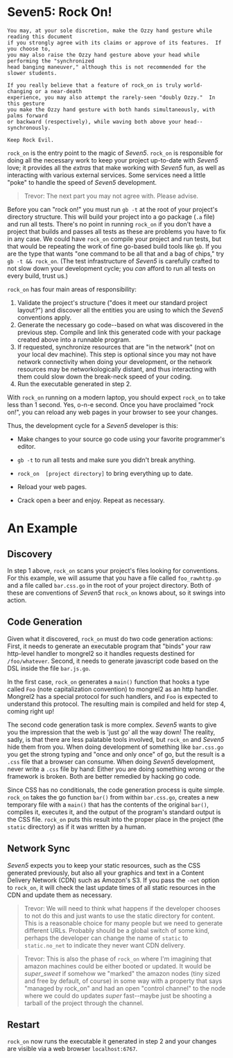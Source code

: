 # Seven5: Rock On!

	You may, at your sole discretion, make the Ozzy hand gesture while reading this document
	if you strongly agree with its claims or approve of its features.  If you choose to,
	you may also raise the Ozzy hand gesture above your head while performing the "synchronized
	head banging maneuver," although this is not recommended for the slower students.
		
	If you really believe that a feature of rock_on is truly world-changing or a near-death 
	experience, you may also attempt the rarely-seen "doubly Ozzy."  In this gesture 
	you make the Ozzy hand gesture with both hands simultaneously, with palms forward 
	or backward (respectively), while waving both above your head--synchronously.  
	
	Keep Rock Evil.
	

`rock_on` is the entry point to the magic of *Seven5*.  `rock_on` is responsible for doing all the necessary work to keep your project up-to-date with *Seven5* love; it provides all the _extras_ that make working with *Seven5* fun, as well as interacting with various external services.  Some services need a little "poke" to handle the speed of *Seven5* development.

>Trevor: The next part you may not agree with. Please advise.
	
Before you can "rock on!" you must run `gb -t` at the root of your project's directory structure.  This will build your project into a go package (`.a` file) and run all tests.  There's no point in running `rock_on` if you don't have a project that builds and passes all tests as these are problems you have to fix in any case.  We could have `rock_on` compile your project and run tests, but that would be repeating the work of fine go-based build tools like `gb`.  If you are the type that wants "one command to be all that and a bag of chips," try `gb -t && rock_on`.  (The test infrastructure of *Seven5* is carefully crafted to not slow down your development cycle; you *can* afford to run all tests on every build, trust us.)

`rock_on` has four main areas of responsibility:

1.  Validate the project's structure ("does it meet our standard project layout?") and discover all the entities you are using to which the *Seven5* conventions apply.
2.  Generate the necessary go code--based on what was discovered in the previous step.  Compile and link this generated code with your package created above into a runnable program.
3.  If requested, synchronize resources that are "in the network" (not on your local dev machine).  This step is optional since you may not have network connectivity when doing your development, or the network resources may be networkologically distant, and thus interacting with them could slow down the break-neck speed of your coding.
4.  Run the executable generated in step 2.  

With `rock_on` running on a modern laptop, you should expect `rock_on` to take less than 1 second. Yes, o-n-e second. Once you have proclaimed "rock on!", you can reload any web pages in your browser to see your changes. 

Thus, the development cycle for a *Seven5* developer is this:

* Make changes to your source go code using your favorite programmer's editor.

* `gb -t` to run all tests and make sure you didn't break anything.

* `rock_on  [project directory]` to bring everything up to date.

* Reload your web pages.

* Crack open a beer and enjoy.  Repeat as necessary.

An Example
==========

Discovery
---------

In step 1 above, `rock_on` scans your project's files looking for conventions.  For this example, we will assume that you have a file called `foo_rawhttp.go` and a file called `bar.css.go` in the root of your project directory.  Both of these are conventions of *Seven5* that `rock_on` knows about, so it swings into action.

Code Generation
---------------

Given what it discovered, `rock_on` must do two code generation actions: First, it needs to generate an executable program that "binds" your raw http-level handler to mongrel2 so it handles requests destined for `/foo/whatever`.  Second, it needs to generate javascript code based on the DSL inside the file `bar.js.go`.

In the first case, `rock_on` generates a `main()` function that hooks a type called `Foo` (note capitalization convention) to mongrel2 as an http handler.  Mongrel2 has a special protocol for such handlers, and `Foo` is expected to understand this protocol.  The resulting main is compiled and held for step 4, coming right up!

The second code generation task is more complex.  *Seven5* wants to give you the impression that the web is 'just go' all the way down!  The reality, sadly, is that there are less palatable tools involved, but `rock_on` and *Seven5* hide them from you.  When doing development of something like `bar.css.go` you get the strong typing and "once and only once" of go, but the result is a `.css` file that a browser can consume.  When doing *Seven5* development, never write a `.css` file by hand: Either you are doing something wrong or the framework is broken.  Both are better remedied by hacking go code.

Since CSS has no conditionals, the code generation process is quite simple.  `rock_on` takes the go function `bar()` from within `bar.css.go`, creates a new temporary file with a `main()` that has the contents of the original `bar()`, compiles it, executes it, and the output of the program's standard output is the CSS file.  `rock_on` puts this result into the proper place in the project (the `static` directory) as if it was written by a human.

Network Sync
---------------

*Seven5* expects you to keep your static resources, such as the CSS generated previously, but also all your graphics and text in a Content Delivery Network (CDN) such as Amozon's S3.  If you pass the `-net` option to `rock_on`, it will check the last update times of all static resources in the CDN and update them as necessary.  

> Trevor: We will need to think what happens if the developer chooses to not do this and just wants to use the static directory for content.  This is a reasonable choice for many people but we need to generate different URLs.  Probably should be a global switch of some kind, perhaps the developer can change the name of `static` to `static.no_net` to indicate they never want CDN delivery.

>Trevor: This is also the phase of `rock_on` where I'm imagining that amazon machines could be either booted or updated. It would be _super_sweet_ if somehow we "marked" the amazon nodes (tiny sized and free by default, of course) in some way with a property that says "managed by rock_on" and had an open "control channel" to the node where we could do updates *super* fast--maybe just be shooting a tarball of the project through the channel.

Restart
-------

`rock_on` now runs the executable it generated in step 2 and your changes are visible via 
a web browser `localhost:6767`.










